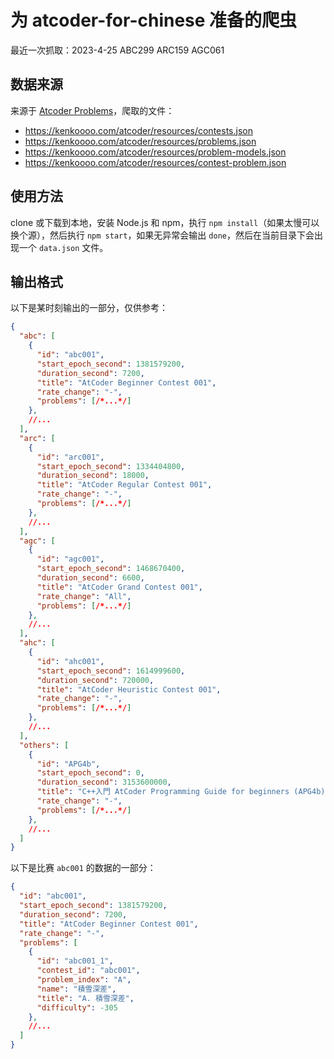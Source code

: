 # 为 atcoder-for-chinese 准备的爬虫

最近一次抓取：2023-4-25 ABC299 ARC159 AGC061

## 数据来源

来源于 [Atcoder Problems](https://github.com/kenkoooo/AtCoderProblems)，爬取的文件：

- https://kenkoooo.com/atcoder/resources/contests.json
- https://kenkoooo.com/atcoder/resources/problems.json
- https://kenkoooo.com/atcoder/resources/problem-models.json
- https://kenkoooo.com/atcoder/resources/contest-problem.json

## 使用方法

clone 或下载到本地，安装 Node.js 和 npm，执行 `npm install`（如果太慢可以换个源），然后执行 `npm start`，如果无异常会输出 `done`，然后在当前目录下会出现一个 `data.json` 文件。

## 输出格式

以下是某时刻输出的一部分，仅供参考：

```json
{
  "abc": [
    {
      "id": "abc001",
      "start_epoch_second": 1381579200,
      "duration_second": 7200,
      "title": "AtCoder Beginner Contest 001",
      "rate_change": "-",
      "problems": [/*...*/]
    },
    //...
  ],
  "arc": [
    {
      "id": "arc001",
      "start_epoch_second": 1334404800,
      "duration_second": 18000,
      "title": "AtCoder Regular Contest 001",
      "rate_change": "-",
      "problems": [/*...*/]
    },
    //...
  ],
  "agc": [
    {
      "id": "agc001",
      "start_epoch_second": 1468670400,
      "duration_second": 6600,
      "title": "AtCoder Grand Contest 001",
      "rate_change": "All",
      "problems": [/*...*/]
    },
    //...
  ],
  "ahc": [
    {
      "id": "ahc001",
      "start_epoch_second": 1614999600,
      "duration_second": 720000,
      "title": "AtCoder Heuristic Contest 001",
      "rate_change": "-",
      "problems": [/*...*/]
    },
    //...
  ],
  "others": [
    {
      "id": "APG4b",
      "start_epoch_second": 0,
      "duration_second": 3153600000,
      "title": "C++入門 AtCoder Programming Guide for beginners (APG4b)",
      "rate_change": "-",
      "problems": [/*...*/]
    },
    //...
  ]
}
```

以下是比赛 `abc001` 的数据的一部分：

```json
{
  "id": "abc001",
  "start_epoch_second": 1381579200,
  "duration_second": 7200,
  "title": "AtCoder Beginner Contest 001",
  "rate_change": "-",
  "problems": [
    {
      "id": "abc001_1",
      "contest_id": "abc001",
      "problem_index": "A",
      "name": "積雪深差",
      "title": "A. 積雪深差",
      "difficulty": -305
    },
    //...
  ]
}
```
